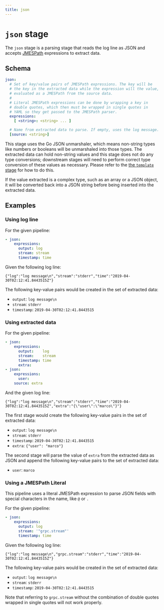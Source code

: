 ```yaml
---
title: json
---
```

# `json` stage

The `json` stage is a parsing stage that reads the log line as JSON and accepts
[JMESPath](http://jmespath.org/) expressions to extract data.

## Schema

```yaml
json:
  # Set of key/value pairs of JMESPath expressions. The key will be
  # the key in the extracted data while the expression will the value,
  # evaluated as a JMESPath from the source data.
  #
  # Literal JMESPath expressions can be done by wrapping a key in
  # double quotes, which then must be wrapped in single quotes in
  # YAML so they get passed to the JMESPath parser.
  expressions:
    [ <string>: <string> ... ]

  # Name from extracted data to parse. If empty, uses the log message.
  [source: <string>]
```

This stage uses the Go JSON unmarshaler, which means non-string types like
numbers or booleans will be unmarshaled into those types. The extracted data
can hold non-string values and this stage does not do any type conversions;
downstream stages will need to perform correct type conversion of these values
as necessary. Please refer to the [the `template` stage](../template/) for how
to do this.

If the value extracted is a complex type, such as an array or a JSON object, it
will be converted back into a JSON string before being inserted into the
extracted data.

## Examples

### Using log line

For the given pipeline:

```yaml
- json:
    expressions:
      output: log
      stream: stream
      timestamp: time
```

Given the following log line:

```
{"log":"log message\n","stream":"stderr","time":"2019-04-30T02:12:41.8443515Z"}
```

The following key-value pairs would be created in the set of extracted data:

- `output`: `log message\n`
- `stream`: `stderr`
- `timestamp`: `2019-04-30T02:12:41.8443515`

### Using extracted data

For the given pipeline:

```yaml
- json:
    expressions:
      output:    log
      stream:    stream
      timestamp: time
      extra:
- json:
    expressions:
      user:
    source: extra
```

And the given log line:

```
{"log":"log message\n","stream":"stderr","time":"2019-04-30T02:12:41.8443515Z","extra":"{\"user\":\"marco\"}"}
```

The first stage would create the following key-value pairs in the set of
extracted data:

- `output`: `log message\n`
- `stream`: `stderr`
- `timestamp`: `2019-04-30T02:12:41.8443515`
- `extra`: `{"user": "marco"}`

The second stage will parse the value of `extra` from the extracted data as JSON
and append the following key-value pairs to the set of extracted data:

- `user`: `marco`

### Using a JMESPath Literal

This pipeline uses a literal JMESPath expression to parse JSON fields with
special characters in the name, like `@` or `.`

For the given pipeline:

```yaml
- json:
    expressions:
      output: log
      stream: '"grpc.stream"'
      timestamp: time
```

Given the following log line:

```
{"log":"log message\n","grpc.stream":"stderr","time":"2019-04-30T02:12:41.8443515Z"}
```

The following key-value pairs would be created in the set of extracted data:

- `output`: `log message\n`
- `stream`: `stderr`
- `timestamp`: `2019-04-30T02:12:41.8443515`

Note that referring to `grpc.stream` without the combination of double quotes
wrapped in single quotes will not work properly.
